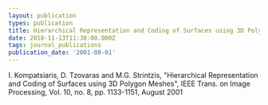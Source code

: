 ```yaml
---
layout: publication
types: publication
title: Hierarchical Representation and Coding of Surfaces using 3D Polygon Meshes
date: 2018-11-13T11:38:00.000Z
tags: journal_publications
publication_date: '2001-08-01'
---
```

I. Kompatsiaris, D. Tzovaras and M.G. Strintzis, "Hierarchical Representation and Coding of Surfaces using 3D Polygon Meshes", IEEE Trans. on Image Processing, Vol. 10, no. 8, pp. 1133-1151, August 2001
